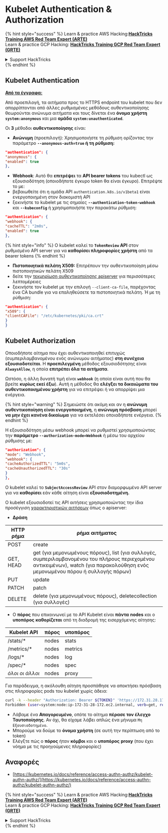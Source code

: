 # Kubelet Authentication & Authorization

{% hint style="success" %}
Learn & practice AWS Hacking:<img src="../../../.gitbook/assets/image (1) (1) (1).png" alt="" data-size="line">[**HackTricks Training AWS Red Team Expert (ARTE)**](https://training.hacktricks.xyz/courses/arte)<img src="../../../.gitbook/assets/image (1) (1) (1).png" alt="" data-size="line">\
Learn & practice GCP Hacking: <img src="../../../.gitbook/assets/image (2).png" alt="" data-size="line">[**HackTricks Training GCP Red Team Expert (GRTE)**<img src="../../../.gitbook/assets/image (2).png" alt="" data-size="line">](https://training.hacktricks.xyz/courses/grte)

<details>

<summary>Support HackTricks</summary>

* Check the [**subscription plans**](https://github.com/sponsors/carlospolop)!
* **Join the** 💬 [**Discord group**](https://discord.gg/hRep4RUj7f) or the [**telegram group**](https://t.me/peass) or **follow** us on **Twitter** 🐦 [**@hacktricks\_live**](https://twitter.com/hacktricks_live)**.**
* **Share hacking tricks by submitting PRs to the** [**HackTricks**](https://github.com/carlospolop/hacktricks) and [**HackTricks Cloud**](https://github.com/carlospolop/hacktricks-cloud) github repos.

</details>
{% endhint %}

## Kubelet Authentication <a href="#kubelet-authentication" id="kubelet-authentication"></a>

[**Από τα έγγραφα:**](https://kubernetes.io/docs/reference/access-authn-authz/kubelet-authn-authz/)

Από προεπιλογή, τα αιτήματα προς το HTTPS endpoint του kubelet που δεν απορρίπτονται από άλλες ρυθμισμένες μεθόδους αυθεντικοποίησης θεωρούνται ανώνυμα αιτήματα και τους δίνεται ένα **όνομα χρήστη `system:anonymous`** και μια **ομάδα `system:unauthenticated`**.

Οι **3** μέθοδοι **αυθεντικοποίησης** είναι:

* **Ανώνυμη** (προεπιλογή): Χρησιμοποιήστε τη ρύθμιση ορίζοντας την παράμετρο **`--anonymous-auth=true` ή τη ρύθμιση:**
```json
"authentication": {
"anonymous": {
"enabled": true
},
```
* **Webhook**: Αυτό θα **επιτρέψει** τα **API bearer tokens** του kubectl ως εξουσιοδότηση (οποιοδήποτε έγκυρο token θα είναι έγκυρο). Επιτρέψτε το με:
* βεβαιωθείτε ότι η ομάδα API `authentication.k8s.io/v1beta1` είναι ενεργοποιημένη στον διακομιστή API
* ξεκινήστε το kubelet με τις σημαίες **`--authentication-token-webhook`** και **`--kubeconfig`** ή χρησιμοποιήστε την παρακάτω ρύθμιση:
```json
"authentication": {
"webhook": {
"cacheTTL": "2m0s",
"enabled": true
},
```
{% hint style="info" %}
Ο kubelet καλεί το **`TokenReview` API** στον ρυθμισμένο API server για να **καθορίσει πληροφορίες χρήστη** από τα bearer tokens
{% endhint %}

* **Πιστοποιητικά πελάτη X509:** Επιτρέπουν την αυθεντικοποίηση μέσω πιστοποιητικών πελάτη X509
* δείτε την [τεκμηρίωση αυθεντικοποίησης apiserver](https://kubernetes.io/docs/reference/access-authn-authz/authentication/#x509-client-certs) για περισσότερες λεπτομέρειες
* ξεκινήστε τον kubelet με την επιλογή `--client-ca-file`, παρέχοντας ένα CA bundle για να επαληθεύσετε τα πιστοποιητικά πελάτη. Ή με τη ρύθμιση:
```json
"authentication": {
"x509": {
"clientCAFile": "/etc/kubernetes/pki/ca.crt"
}
}
```
## Kubelet Authorization <a href="#kubelet-authentication" id="kubelet-authentication"></a>

Οποιοδήποτε αίτημα που έχει αυθεντικοποιηθεί επιτυχώς (συμπεριλαμβανομένου ενός ανώνυμου αιτήματος) **στη συνέχεια εξουσιοδοτείται**. Η **προεπιλεγμένη** μέθοδος εξουσιοδότησης είναι **`AlwaysAllow`**, η οποία **επιτρέπει όλα τα αιτήματα**.

Ωστόσο, η άλλη δυνατή τιμή είναι **`webhook`** (η οποία είναι αυτή που θα βρείτε **κυρίως εκεί έξω**). Αυτή η μέθοδος θα **ελέγξει τα δικαιώματα του αυθεντικοποιημένου χρήστη** για να επιτρέψει ή να απορρίψει μια ενέργεια.

{% hint style="warning" %}
Σημειώστε ότι ακόμη και αν η **ανώνυμη αυθεντικοποίηση είναι ενεργοποιημένη**, η **ανώνυμη πρόσβαση** μπορεί **να μην έχει κανένα δικαίωμα** για να εκτελέσει οποιαδήποτε ενέργεια.
{% endhint %}

Η εξουσιοδότηση μέσω webhook μπορεί να ρυθμιστεί χρησιμοποιώντας την **παράμετρο `--authorization-mode=Webhook`** ή μέσω του αρχείου ρύθμισης με:
```json
"authorization": {
"mode": "Webhook",
"webhook": {
"cacheAuthorizedTTL": "5m0s",
"cacheUnauthorizedTTL": "30s"
}
},
```
Ο kubelet καλεί το **`SubjectAccessReview`** API στον διαμορφωμένο API server για να **καθορίσει** εάν κάθε αίτηση είναι **εξουσιοδοτημένη.**

Ο kubelet εξουσιοδοτεί τις API αιτήσεις χρησιμοποιώντας την ίδια προσέγγιση [χαρακτηριστικών αιτήσεων](https://kubernetes.io/docs/reference/access-authn-authz/authorization/#review-your-request-attributes) όπως ο apiserver:

* **Δράση**

| HTTP ρήμα | ρήμα αιτήματος                                                                                                                                                  |
| --------- | ------------------------------------------------------------------------------------------------------------------------------------------------------------- |
| POST      | create                                                                                                                                                        |
| GET, HEAD | get (για μεμονωμένους πόρους), list (για συλλογές, συμπεριλαμβανομένου του πλήρους περιεχομένου αντικειμένων), watch (για παρακολούθηση ενός μεμονωμένου πόρου ή συλλογής πόρων) |
| PUT       | update                                                                                                                                                        |
| PATCH     | patch                                                                                                                                                         |
| DELETE    | delete (για μεμονωμένους πόρους), deletecollection (για συλλογές)                                                                                         |

* Ο **πόρος** που επικοινωνεί με το API Kubelet είναι **πάντα** **nodes** και ο **υποπόρος** **καθορίζεται** από τη διαδρομή της εισερχόμενης αίτησης:

| Kubelet API  | πόρος | υποπόρος |
| ------------ | -------- | ----------- |
| /stats/\*    | nodes    | stats       |
| /metrics/\*  | nodes    | metrics     |
| /logs/\*     | nodes    | log         |
| /spec/\*     | nodes    | spec        |
| _όλοι οι άλλοι_ | nodes    | proxy       |

Για παράδειγμα, η ακόλουθη αίτηση προσπάθησε να αποκτήσει πρόσβαση στις πληροφορίες pods του kubelet χωρίς άδεια:
```bash
curl -k --header "Authorization: Bearer ${TOKEN}" 'https://172.31.28.172:10250/pods'
Forbidden (user=system:node:ip-172-31-28-172.ec2.internal, verb=get, resource=nodes, subresource=proxy)
```
* Λάβαμε ένα **Απαγορευμένο**, οπότε το αίτημα **πέρασε τον έλεγχο Ταυτοποίησης**. Αν όχι, θα είχαμε λάβει απλώς ένα μήνυμα `Μη Εξουσιοδοτημένο`.
* Μπορούμε να δούμε το **όνομα χρήστη** (σε αυτή την περίπτωση από το token)
* Ελέγξτε πώς ο **πόρος** ήταν **κόμβοι** και ο **υποπόρος** **proxy** (που έχει νόημα με τις προηγούμενες πληροφορίες)

## Αναφορές

* [https://kubernetes.io/docs/reference/access-authn-authz/kubelet-authn-authz/](https://kubernetes.io/docs/reference/access-authn-authz/kubelet-authn-authz/)

{% hint style="success" %}
Learn & practice AWS Hacking:<img src="../../../.gitbook/assets/image (1) (1) (1).png" alt="" data-size="line">[**HackTricks Training AWS Red Team Expert (ARTE)**](https://training.hacktricks.xyz/courses/arte)<img src="../../../.gitbook/assets/image (1) (1) (1).png" alt="" data-size="line">\
Learn & practice GCP Hacking: <img src="../../../.gitbook/assets/image (2).png" alt="" data-size="line">[**HackTricks Training GCP Red Team Expert (GRTE)**<img src="../../../.gitbook/assets/image (2).png" alt="" data-size="line">](https://training.hacktricks.xyz/courses/grte)

<details>

<summary>Support HackTricks</summary>

* Check the [**subscription plans**](https://github.com/sponsors/carlospolop)!
* **Join the** 💬 [**Discord group**](https://discord.gg/hRep4RUj7f) or the [**telegram group**](https://t.me/peass) or **follow** us on **Twitter** 🐦 [**@hacktricks\_live**](https://twitter.com/hacktricks_live)**.**
* **Share hacking tricks by submitting PRs to the** [**HackTricks**](https://github.com/carlospolop/hacktricks) and [**HackTricks Cloud**](https://github.com/carlospolop/hacktricks-cloud) github repos.

</details>
{% endhint %}
